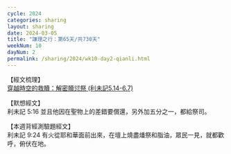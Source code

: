 ```yaml
---
cycle: 2024
categories: sharing
layout: sharing
date: 2024-03-05
title: "謙理之行：第65天/共730天"
weekNum: 10
dayNum: 2
permalink: /sharing/2024/wk10-day2-qianli.html
---
```


【經文梳理】  
<a href="https://youtu.be/oqdWfIeN2Ps" target="_blank">穿越時空的救贖：解密贖愆祭 (利未記5.14-6.7)</a>

【默想經文】  
利未記 5:16 並且他因在聖物上的差錯要償還，另外加五分之一，都給祭司。

【本週背經測驗題經文】  
利未記 9:24 有火從耶和華面前出來，在壇上燒盡燔祭和脂油，眾民一見，就都歡呼，俯伏在地。